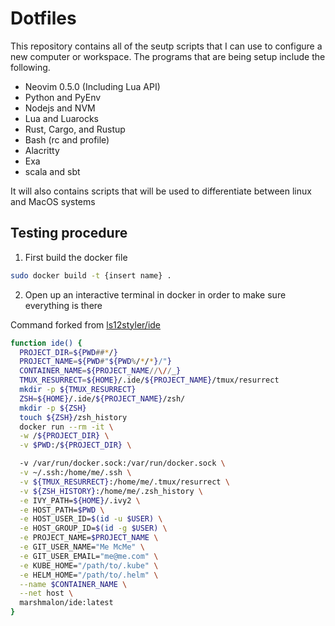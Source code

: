 # Dotfiles

This repository contains all of the seutp scripts that I can use to configure a new computer or workspace. The programs that
are being setup include the following.

- Neovim 0.5.0 (Including Lua API)
- Python and PyEnv
- Nodejs and NVM
- Lua and Luarocks
- Rust, Cargo, and Rustup
- Bash (rc and profile)
- Alacritty
- Exa
- scala and sbt

It will also contains scripts that will be used to differentiate between linux
and MacOS systems

## Testing procedure

1. First build the docker file

```bash
sudo docker build -t {insert name} .
```

2. Open up an interactive terminal in docker in order to make sure everything is
there


Command forked from [ls12styler/ide](https://github.com/ls12styler/ide)
```bash
function ide() {
  PROJECT_DIR=${PWD##*/}
  PROJECT_NAME=${PWD#"${PWD%/*/*}/"}
  CONTAINER_NAME=${PROJECT_NAME//\//_}
  TMUX_RESURRECT=${HOME}/.ide/${PROJECT_NAME}/tmux/resurrect
  mkdir -p ${TMUX_RESURRECT}
  ZSH=${HOME}/.ide/${PROJECT_NAME}/zsh/
  mkdir -p ${ZSH}
  touch ${ZSH}/zsh_history
  docker run --rm -it \
  -w /${PROJECT_DIR} \
  -v $PWD:/${PROJECT_DIR} \

  -v /var/run/docker.sock:/var/run/docker.sock \
  -v ~/.ssh:/home/me/.ssh \
  -v ${TMUX_RESURRECT}:/home/me/.tmux/resurrect \
  -v ${ZSH_HISTORY}:/home/me/.zsh_history \
  -e IVY_PATH=${HOME}/.ivy2 \
  -e HOST_PATH=$PWD \
  -e HOST_USER_ID=$(id -u $USER) \
  -e HOST_GROUP_ID=$(id -g $USER) \
  -e PROJECT_NAME=$PROJECT_NAME \
  -e GIT_USER_NAME="Me McMe" \
  -e GIT_USER_EMAIL="me@me.com" \
  -e KUBE_HOME="/path/to/.kube" \
  -e HELM_HOME="/path/to/.helm" \
  --name $CONTAINER_NAME \
  --net host \
  marshmalon/ide:latest
}
```
